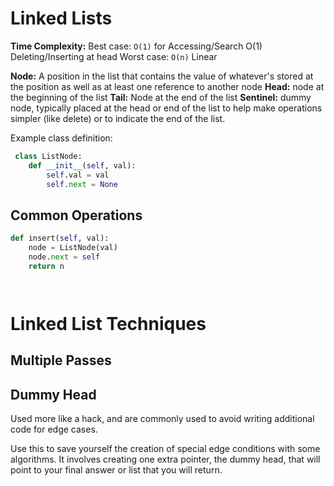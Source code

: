 # Linked Lists

**Time Complexity:**
Best case: `O(1)` for Accessing/Search
O(1) Deleting/Inserting at head
Worst case: `O(n)` Linear

**Node:** A position in the list that contains the value of whatever's stored at the position as well as at least one reference to another node
**Head:** node at the beginning of the list
**Tail:** Node at the end of the list
**Sentinel:** dummy node, typically placed at the head or end of the list to help make operations simpler (like delete) or to indicate the end of the list.

Example class definition:

```py
 class ListNode:
    def __init__(self, val):
        self.val = val
        self.next = None
```
## Common Operations
```py
def insert(self, val):
    node = ListNode(val)
    node.next = self
    return n
```
```py
```
```py
```

# Linked List Techniques
## Multiple Passes

## Dummy Head
Used more like a hack, and are commonly used to avoid writing additional code for edge cases.

Use this to save yourself the creation of special edge conditions with some algorithms. It involves creating one extra pointer, the dummy head, that will point to your final answer or list that you will return.
